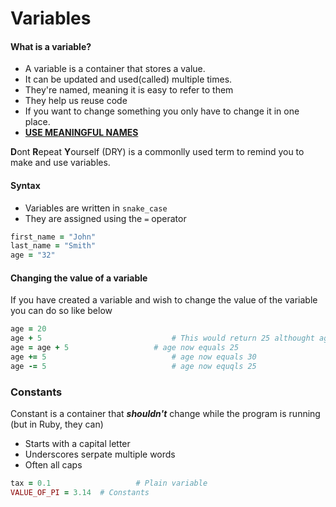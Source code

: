 # Variables

#### What is a variable?

* A variable is a container that stores a value. 
* It can be updated and used(called) multiple times.
* They're named, meaning it is easy to refer to them
* They help us reuse code
* If you want to change something you only have to change it in one place.
* <u>**USE MEANINGFUL NAMES**</u>

**D**ont **R**epeat **Y**ourself (DRY) is a commonlly used term to remind you to make and use variables.

#### Syntax

* Variables are written in `snake_case`
* They are assigned using the `=` operator

```ruby
first_name = "John"
last_name = "Smith"
age = "32"
```

#### Changing the value of a variable

If you have created a variable and wish to change the value of the variable you can do so like below

```ruby
age = 20
age + 5								# This would return 25 althought age still euquals 20
age = age + 5					# age now equals 25
age += 5							# age now equals 30
age -= 5							# age now equqls 25
```



### Constants

Constant is a container that ***shouldn't*** change while the program is running (but in Ruby, they can)
* Starts with a capital letter
* Underscores serpate multiple words
* Often all caps

```ruby
tax = 0.1 					# Plain variable
VALUE_OF_PI = 3.14	# Constants
```



